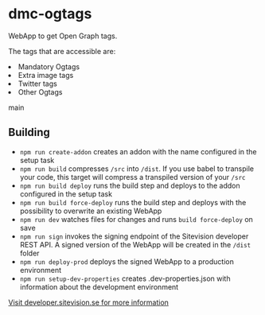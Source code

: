 # dmc-ogtags

WebApp to get Open Graph tags. 

The tags that are accessible are:
<li> Mandatory Ogtags
<li>Extra image tags
<li>Twitter tags
<li>Other Ogtags

main

## Building

- `npm run create-addon` creates an addon with the name configured in the setup task
- `npm run build` compresses `/src` into `/dist`. If you use babel to transpile your code, this target will compress a transpiled version of your `/src`
- `npm run build deploy` runs the build step and deploys to the addon configured in the setup task
- `npm run build force-deploy` runs the build step and deploys with the possibility to overwrite an existing WebApp
- `npm run dev` watches files for changes and runs `build force-deploy` on save
- `npm run sign` invokes the signing endpoint of the Sitevision developer REST API. A signed version of the WebApp will be created in the `/dist` folder
- `npm run deploy-prod` deploys the signed WebApp to a production environment
- `npm run setup-dev-properties` creates .dev-properties.json with information about the development environment

[Visit developer.sitevision.se for more information](https://developer.sitevision.se)
